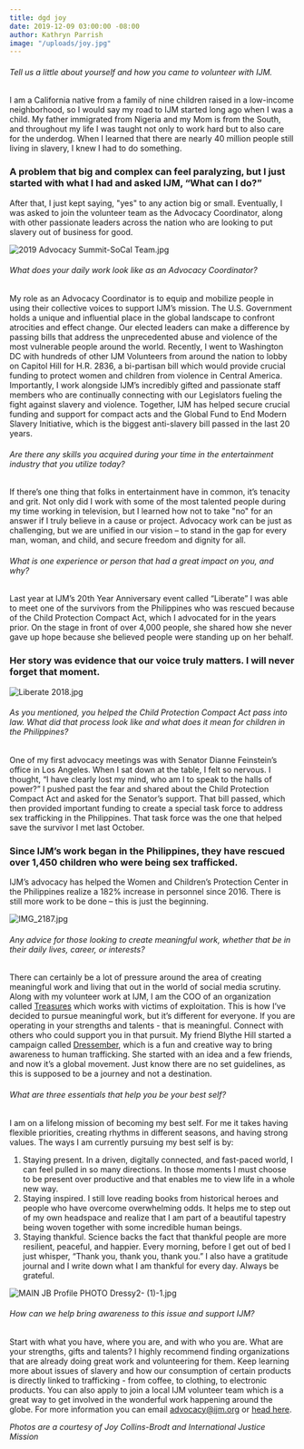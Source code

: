 ```yaml
---
title: dgd joy
date: 2019-12-09 03:00:00 -08:00
author: Kathryn Parrish
image: "/uploads/joy.jpg"
---
```



###### Tell us a little about yourself and how you came to volunteer with IJM. 

I am a California native from a family of nine children raised in a low-income neighborhood, so I would say my road to IJM started long ago when I was a child. My father immigrated from Nigeria and my Mom is from the South, and throughout my life I was taught not only to work hard but to also care for the underdog. When I learned that there are nearly 40 million people still living in slavery, I knew I had to do something. 

### A problem that big and complex can feel paralyzing, but I just started with what I had and asked IJM, “What can I do?” 

After that, I just kept saying, "yes" to any action big or small. Eventually, I was asked to join the volunteer team as the Advocacy Coordinator, along with other passionate leaders across the nation who are looking to put slavery out of business for good.

![2019 Advocacy Summit-SoCal Team.jpg](/uploads/2019%20Advocacy%20Summit-SoCal%20Team.jpg)

###### What does your daily work look like as an Advocacy Coordinator? 
 
My role as an Advocacy Coordinator is to equip and mobilize people in using their collective voices to support IJM’s mission. The U.S. Government holds a unique and influential place in the global landscape to confront atrocities and effect change. Our elected leaders can make a difference by passing bills that address the unprecedented abuse and violence of the most vulnerable people around the world. Recently, I went to Washington DC with hundreds of other IJM Volunteers from around the nation to lobby on Capitol Hill for H.R. 2836, a bi-partisan bill which would provide crucial funding to protect women and children from violence in Central America. Importantly, I work alongside IJM’s incredibly gifted and passionate staff members who are continually connecting with our Legislators fueling the fight against slavery and violence. Together, IJM has helped secure crucial funding and support for compact acts and the Global Fund to End Modern Slavery Initiative, which is the biggest anti-slavery bill passed in the last 20 years.
 
###### Are there any skills you acquired during your time in the entertainment industry that you utilize today? 

If there’s one thing that folks in entertainment have in common, it’s tenacity and grit. Not only did I work with some of the most talented people during my time working in television, but I learned how not to take "no" for an answer if I truly believe in a cause or project. Advocacy work can be just as challenging, but we are unified in our vision – to stand in the gap for every man, woman, and child, and secure freedom and dignity for all.

###### What is one experience or person that had a great impact on you, and why? 
 
Last year at IJM’s 20th Year Anniversary event called “Liberate” I was able to meet one of the survivors from the Philippines who was rescued because of the Child Protection Compact Act, which I advocated for in the years prior. On the stage in front of over 4,000 people, she shared how she never gave up hope because she believed people were standing up on her behalf. 

### Her story was evidence that our voice truly matters. I will never forget that moment. 

![Liberate 2018.jpg](/uploads/Liberate%202018.jpg)

###### As you mentioned, you helped the Child Protection Compact Act pass into law. What did that process look like and what does it mean for children in the Philippines? 
 
One of my first advocacy meetings was with Senator Dianne Feinstein’s office in Los Angeles. When I sat down at the table, I felt so nervous. I thought, “I have clearly lost my mind, who am I to speak to the halls of power?” I pushed past the fear and shared about the Child Protection Compact Act and asked for the Senator’s support. That bill passed, which then provided important funding to create a special task force to address sex trafficking in the Philippines. That task force was the one that helped save the survivor I met last October. 

### Since IJM’s work began in the Philippines, they have rescued over 1,450 children who were being sex trafficked. 

IJM’s advocacy has helped the Women and Children’s Protection Center in the Philippines realize a 182% increase in personnel since 2016. There is still more work to be done – this is just the beginning.

![IMG_2187.jpg](/uploads/IMG_2187.jpg) 

###### Any advice for those looking to create meaningful work, whether that be in their daily lives, career, or interests?  

There can certainly be a lot of pressure around the area of creating meaningful work and living that out in the world of social media scrutiny. Along with my volunteer work at IJM, I am the COO of an organization called [Treasures](http://iamatreasure.com/) which works with victims of exploitation. This is how I’ve decided to pursue meaningful work, but it’s different for everyone. If you are operating in your strengths and talents - that is meaningful. Connect with others who could support you in that pursuit. My friend Blythe Hill started a campaign called [Dressember](https://www.dressember.org/), which is a fun and creative way to bring awareness to human trafficking. She started with an idea and a few friends, and now it’s a global movement. Just know there are no set guidelines, as this is supposed to be a journey and not a destination. 

###### What are three essentials that help you be your best self? 

I am on a lifelong mission of becoming my best self. For me it takes having flexible priorities, creating rhythms in different seasons, and having strong values. The ways I am currently pursuing my best self is by:

1. Staying present. In a driven, digitally connected, and fast-paced world, I can feel pulled in so many directions. In those moments I must choose to be present over productive and that enables me to view life in a whole new way.
2. Staying inspired. I still love reading books from historical heroes and people who have overcome overwhelming odds. It helps me to step out of my own headspace and realize that I am part of a beautiful tapestry being woven together with some incredible human beings.  
3. Staying thankful. Science backs the fact that thankful people are more resilient, peaceful, and happier. Every morning, before I get out of bed I just whisper, “Thank you, thank you, thank you.” I also have a gratitude journal and I write down what I am thankful for every day. Always be grateful.

![MAIN JB Profile PHOTO Dressy2-  (1)-1.jpg](/uploads/MAIN%20JB%20Profile%20PHOTO%20Dressy2-%20%20(1)-1.jpg)

###### How can we help bring awareness to this issue and support IJM? 

Start with what you have, where you are, and with who you are. What are your strengths, gifts and talents? I highly recommend finding organizations that are already doing great work and volunteering for them. Keep learning more about issues of slavery and how our consumption of certain products is directly linked to trafficking - from coffee, to clothing, to electronic products. You can also apply to join a local IJM volunteer team which is a great way to get involved in the wonderful work happening around the globe. For more information you can email advocacy@ijm.org or [head here](https://myijm.secure.force.com/Volunteers/).  
 
_Photos are a courtesy of Joy Collins-Brodt and International Justice Mission_